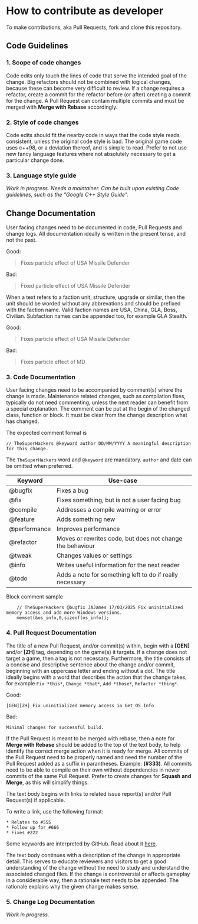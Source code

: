 # How to contribute as developer

To make contributions, aka Pull Requests, fork and clone this repository.

## Code Guidelines

### 1. Scope of code changes

Code edits only touch the lines of code that serve the intended goal of the change. Big refactors should not be combined with logical changes, because these can become very difficult to review. If a change requires a refactor, create a commit for the refactor before (or after) creating a commit for the change. A Pull Request can contain multiple commits and must be merged with **Merge with Rebase** accordingly.

### 2. Style of code changes

Code edits should fit the nearby code in ways that the code style reads consistent, unless the original code style is bad. The original game code uses c++98, or a deviation thereof, and is simple to read. Prefer to not use new fancy language features where not absolutely necessary to get a particular change done.

### 3. Language style guide

*Work in progress. Needs a maintainer. Can be built upon existing Code guidelines, such as the "Google C++ Style Guide".*


## Change Documentation

User facing changes need to be documented in code, Pull Requests and change logs. All documentation ideally is written in the present tense, and not the past.

Good:

> Fixes particle effect of USA Missile Defender

Bad:

> Fixed particle effect of USA Missile Defender

When a text refers to a faction unit, structure, upgrade or similar, then the unit should be worded without any abbrevations and should be prefixed with the faction name. Valid faction names are USA, China, GLA, Boss, Civilian. Subfaction names can be appended too, for example GLA Stealth.

Good:

> Fixes particle effect of USA Missile Defender

Bad:

> Fixes particle effect of MD


### 3. Code Documentation

User facing changes need to be accompanied by comment(s) where the change is made. Maintenance related changes, such as compilation fixes, typically do not need commenting, unless the next reader can benefit from a special explanation. The comment can be put at the begin of the changed class, function or block. It must be clear from the change description what has changed.

The expected comment format is

```
// TheSuperHackers @keyword author DD/MM/YYYY A meaningful description for this change.
```

The `TheSuperHackers` word and `@keyword` are mandatory. `author` and date can be omitted when preferred.

| Keyword          | Use-case                                                    |
|------------------|-------------------------------------------------------------|
| @bugfix          | Fixes a bug                                                 |
| @fix             | Fixes something, but is not a user facing bug               |
| @compile         | Addresses a compile warning or error                        |
| @feature         | Adds something new                                          |
| @performance     | Improves performance                                        |
| @refactor        | Moves or rewrites code, but does not change the behaviour   |
| @tweak           | Changes values or settings                                  |
| @info            | Writes useful information for the next reader               |
| @todo            | Adds a note for something left to do if really necessary    |

Block comment sample

```
    // TheSuperHackers @bugfix JAJames 17/03/2025 Fix uninitialized memory access and add more Windows versions.
    memset(&os_info,0,sizeof(os_info));
```


### 4. Pull Request Documentation

The title of a new Pull Request, and/or commit(s) within, begin with a **[GEN]** and/or **[ZH]** tag, depending on the game(s) it targets. If a change does not target a game, then a tag is not necessary. Furthermore, the title consists of a concise and descriptive sentence about the change and/or commit, beginning with an uppercase letter and ending without a dot. The title ideally begins with a word that describes the action that the change takes, for example `Fix *this*`, `Change *that*`, `Add *those*`, `Refactor *thing*`.

Good:
```
[GEN][ZH] Fix uninitialized memory access in Get_OS_Info
```

Bad:
```
Minimal changes for successful build.
```

If the Pull Request is meant to be merged with rebase, then a note for **Merge with Rebase** should be added to the top of the text body, to help identify the correct merge action when it is ready for merge. All commits of the Pull Request need to be properly named and need the number of the Pull Request added as a suffix in parantheses. Example: **(#333)**. All commits need to be able to compile on their own without dependencies in newer commits of the same Pull Request. Prefer to create changes for **Squash and Merge**, as this will simplify things.

The text body begins with links to related issue report(s) and/or Pull Request(s) if applicable.

To write a link, use the following format:

```
* Relates to #555
* Follow up for #666
* Fixes #222
```

Some keywords are interpreted by GitHub. Read about it [here](https://docs.github.com/en/issues/tracking-your-work-with-issues/linking-a-pull-request-to-an-issue).

The text body continues with a description of the change in appropriate detail. This serves to educate reviewers and visitors to get a good understanding of the change without the need to study and understand the associated changed files. If the change is controversial or affects gameplay in a considerable way, then a rationale text needs to be appended. The rationale explains why the given change makes sense.


### 5. Change Log Documentation

*Work in progress.*
